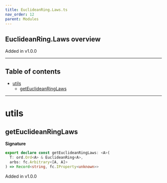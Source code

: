 ```yaml
---
title: EuclideanRing.Laws.ts
nav_order: 12
parent: Modules
---
```


## EuclideanRing.Laws overview

Added in v1.0.0

---

<h2 class="text-delta">Table of contents</h2>

- [utils](#utils)
  - [getEuclideanRingLaws](#geteuclideanringlaws)

---

# utils

## getEuclideanRingLaws

**Signature**

```ts
export declare const getEuclideanRingLaws: <A>(
  T: ord.Ord<A> & EuclideanRing<A>,
  arbs: fc.Arbitrary<[A, A]>
) => Record<string, fc.IProperty<unknown>>
```

Added in v1.0.0
